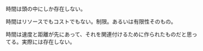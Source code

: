 時間は頭の中にしか存在しない。

時間はリソースでもコストでもない。制限。あるいは有限性そのもの。

時間は速度と距離が先にあって、それを関連付けるために作られたものだと思ってる。実際には存在しない。

